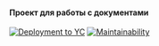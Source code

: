 #### Проект для работы с документами

[![Deployment to YC](https://github.com/DEGTEVUWU/DocumentAccounting2/actions/workflows/delpoy.yml/badge.svg)](https://github.com/DEGTEVUWU/DocumentAccounting2/actions)
[![Maintainability](https://api.codeclimate.com/v1/badges/16e4e661c847bf77836f/maintainability)](https://codeclimate.com/github/DEGTEVUWU/DocumentAccounting2/maintainability)
